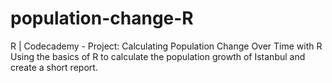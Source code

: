 # population-change-R
R | Codecademy - Project: Calculating Population Change Over Time with R
Using the basics of R to calculate the population growth of Istanbul and create a short report.

